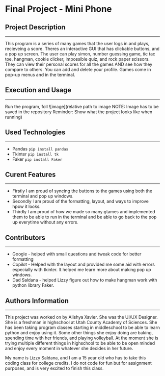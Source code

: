 # Final Project - Mini Phone

## Project Description
---
This program is a series of many games that the user logs in and plays, recieveing a score. Theres an interactive GUI that has clickable buttons, and a pop up screen. The user can play simon, number guessing game, tic tac toe, hangman, cookie clicker, impossible quiz, and rock paper scissors. They can view their personal scores for all the games AND see how they compare to others. You can add and delete your profile. Games come in pop-up menus and in the terminal.

## Execution and Usage
---
Run the program, foll
![image](relative path to image NOTE: Image has to be saved in the repository Reminder: Show what the project looks like when running)  

## Used Technologies
---
+ Pandas
`pip install pandas`
+ Tkinter
`pip install tk`
+ Faker 
`pip install Faker`


## Curent Features
---
+ Firstly I am proud of syncing the buttons to the games using both the terminal and pop up windows.
+ Secondly I am proud of the formatting, layout, and ways to improve hpow it looks. 
+ Thirdly I am proud of how we made so many gtames and implemented them to be able to run in the terminal and be able to go back to the pop up everytime without any errors.

## Contributors
---
+ Google - helped with small questions and tweak code for better formatting
+ Copilot - Helped with the layout and provided me some aid with errors especially with tkinter. It helped me learn more about making pop up windows.
+ Dad Saldana - helped Lizzy figure out how to make hangman work with python library Faker. 

## Authors Information
---

This project was worked on by Alishya Xavier. She was the UI/UX Designer. She is a freshman in highschool at Utah County Academy of Sciences. She has been taking program classes starting in middleschool to be able to learn python and enjoy using it. Some other things she enjoy doing are baking, spending time with her friends, and playing volleyball. At the moment she is trying multiple different things in highschool to be able to be open minded and enjoy every moment in whatever she decides in her future. 

My name is Lizzy Saldana, and I am a 15 year old who has to take this coding class for college credits. I do not code for fun but for assignment purposes, and is very excited to finish this class.
